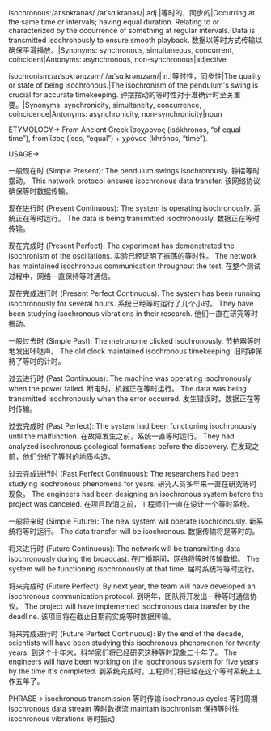 isochronous:/aɪˈsɒkrənəs/ /aɪˈsɑːkrənəs/| adj.|等时的，同步的|Occurring at the same time or intervals; having equal duration.  Relating to or characterized by the occurrence of something at regular intervals.|Data is transmitted isochronously to ensure smooth playback. 数据以等时方式传输以确保平滑播放。|Synonyms: synchronous, simultaneous, concurrent, coincident|Antonyms: asynchronous, non-synchronous|adjective

isochronism:/aɪˈsɒkrənɪzəm/ /aɪˈsɑːkrənɪzəm/| n.|等时性，同步性|The quality or state of being isochronous.|The isochronism of the pendulum's swing is crucial for accurate timekeeping. 钟摆摆动的等时性对于准确计时至关重要。|Synonyms: synchronicity, simultaneity, concurrence, coincidence|Antonyms: asynchronicity, non-synchronicity|noun


ETYMOLOGY->
From Ancient Greek ἴσοχρονος (ísókhronos, “of equal time”), from ἴσος (ísos, “equal”) + χρόνος (khrónos, “time”).


USAGE->

一般现在时 (Simple Present):
The pendulum swings isochronously.  钟摆等时摆动。
This network protocol ensures isochronous data transfer. 该网络协议确保等时数据传输。

现在进行时 (Present Continuous):
The system is operating isochronously.  系统正在等时运行。
The data is being transmitted isochronously. 数据正在等时传输。

现在完成时 (Present Perfect):
The experiment has demonstrated the isochronism of the oscillations.  实验已经证明了振荡的等时性。
The network has maintained isochronous communication throughout the test.  在整个测试过程中，网络一直保持等时通信。

现在完成进行时 (Present Perfect Continuous):
The system has been running isochronously for several hours.  系统已经等时运行了几个小时。
They have been studying isochronous vibrations in their research.  他们一直在研究等时振动。

一般过去时 (Simple Past):
The metronome clicked isochronously.  节拍器等时地发出咔哒声。
The old clock maintained isochronous timekeeping.  旧时钟保持了等时的计时。

过去进行时 (Past Continuous):
The machine was operating isochronously when the power failed.  断电时，机器正在等时运行。
The data was being transmitted isochronously when the error occurred.  发生错误时，数据正在等时传输。

过去完成时 (Past Perfect):
The system had been functioning isochronously until the malfunction.  在故障发生之前，系统一直等时运行。
They had analyzed isochronous geological formations before the discovery.  在发现之前，他们分析了等时的地质构造。

过去完成进行时 (Past Perfect Continuous):
The researchers had been studying isochronous phenomena for years.  研究人员多年来一直在研究等时现象。
The engineers had been designing an isochronous system before the project was canceled.  在项目取消之前，工程师们一直在设计一个等时系统。

一般将来时 (Simple Future):
The new system will operate isochronously.  新系统将等时运行。
The data transfer will be isochronous.  数据传输将是等时的。

将来进行时 (Future Continuous):
The network will be transmitting data isochronously during the broadcast.  在广播期间，网络将等时传输数据。
The system will be functioning isochronously at that time.  届时系统将等时运行。

将来完成时 (Future Perfect):
By next year, the team will have developed an isochronous communication protocol.  到明年，团队将开发出一种等时通信协议。
The project will have implemented isochronous data transfer by the deadline.  该项目将在截止日期前实施等时数据传输。

将来完成进行时 (Future Perfect Continuous):
By the end of the decade, scientists will have been studying this isochronous phenomenon for twenty years. 到这个十年末，科学家们将已经研究这种等时现象二十年了。
The engineers will have been working on the isochronous system for five years by the time it's completed.  到系统完成时，工程师们将已经在这个等时系统上工作五年了。


PHRASE->
isochronous transmission 等时传输
isochronous cycles 等时周期
isochronous data stream 等时数据流
maintain isochronism  保持等时性
isochronous vibrations 等时振动
